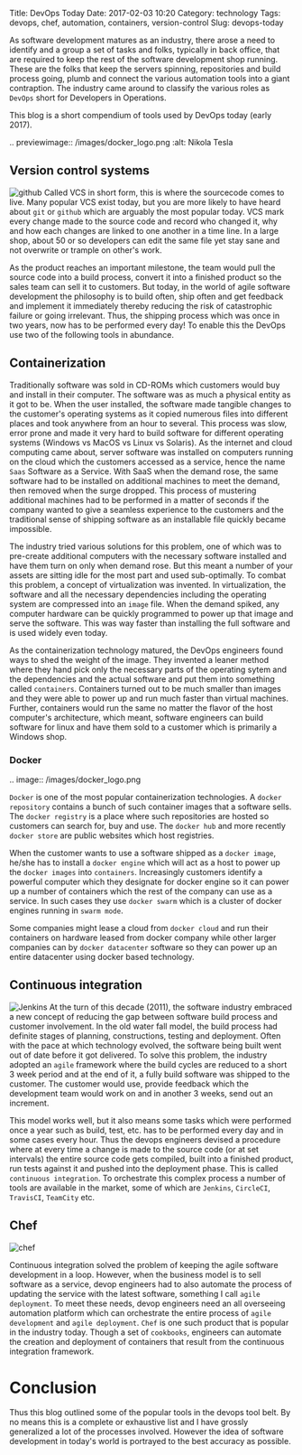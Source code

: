 Title: DevOps Today
Date: 2017-02-03 10:20
Category: technology
Tags: devops, chef, automation, containers, version-control
Slug: devops-today

As software development matures as an industry, there arose a need to identify and a group a set of tasks and folks, typically in back office, that are required to keep the rest of the software development shop running. These are the folks that keep the servers spinning, repositories and build process going, plumb and connect the various automation tools into a giant contraption. The industry came around to classify the various roles as `DevOps` short for Developers in Operations.

This blog is a short compendium of tools used by DevOps today (early 2017).

.. previewimage:: /images/docker_logo.png
   :alt: Nikola Tesla

<!-- TEASER_END -->

## Version control systems
![github](https://assets-cdn.github.com/images/modules/logos_page/GitHub-Mark.png)
Called VCS in short form, this is where the sourcecode comes to live. Many popular VCS exist today, but you are more likely to have heard about `git` or `github` which are arguably the most popular today. VCS mark every change made to the source code and record who changed it, why and how each changes are linked to one another in a time line. In a large shop, about 50 or so developers can edit the same file yet stay sane and not overwrite or trample on other's work.

As the product reaches an important milestone, the team would pull the source code into a build process, convert it into a finished product so the sales team can sell it to customers. But today, in the world of agile software development the philosophy is to build often, ship often and get feedback and implement it immediately thereby reducing the risk of catastrophic failure or going irrelevant. Thus, the shipping process which was once in two years, now has to be performed every day! To enable this the DevOps use two of the following tools in abundance.

## Containerization
Traditionally software was sold in CD-ROMs which customers would buy and install in their computer. The software was as much a physical entity as it got to be. When the user installed, the software made tangible changes to the customer's operating systems as it copied numerous files into different places and took anywhere from an hour to several. This process was slow, error prone and made it very hard to build software for different operating systems (Windows vs MacOS vs Linux vs Solaris). As the internet and cloud computing came about, server software was installed on computers running on the cloud which the customers accessed as a service, hence the name `Saas` Software as a Service. With SaaS when the demand rose, the same software had to be installed on additional machines to meet the demand, then removed when the surge dropped. This process of mustering additional machines had to be performed in a matter of seconds if the company wanted to give a seamless experience to the customers and the traditional sense of shipping software as an installable file quickly became impossible.

The industry tried various solutions for this problem, one of which was to pre-create additional computers with the necessary software installed and have them turn on only when demand rose. But this meant a number of your assets are sitting idle for the most part and used sub-optimally. To combat this problem, a concept of virtualization was invented. In virtualization, the software and all the necessary dependencies including the operating system are compressed into an `image` file. When the demand spiked, any computer hardware can be quickly programmed to power up that image and serve the software. This was way faster than installing the full software and is used widely even today. 

As the containerization technology matured, the DevOps engineers found ways to shed the weight of the image. They invented a leaner method where they hand pick only the necessary parts of the operating sytem and the dependencies and the actual software and put them into something called `containers`. Containers turned out to be much smaller than images and they were able to power up and run much faster than virtual machines. Further, containers would run the same no matter the flavor of the host computer's architecture, which meant, software engineers can build software for linux and have them sold to a customer which is primarily a Windows shop.

### Docker
.. image:: /images/docker_logo.png

`Docker` is one of the most popular containerization technologies. A `docker repository` contains a bunch of such container images that a software sells. The `docker registry` is a place where such repositories are hosted so customers can search for, buy and use. The `docker hub` and more recently `docker store` are public websites which host registries.

When the customer wants to use a software shipped as a `docker image`, he/she has to install a `docker engine` which will act as a host to power up the `docker images` into `containers`. Increasingly customers identify a powerful computer which they designate for docker engine so it can power up a number of containers which the rest of the company can use as a service. In such cases they use `docker swarm` which is a cluster of docker engines running in `swarm mode`.

Some companies might lease a cloud from `docker cloud` and run their containers on hardware leased from docker company while other larger companies can by `docker datacenter` software so they can power up an entire datacenter using docker based technology.

## Continuous integration
![Jenkins](https://wiki.jenkins-ci.org/download/attachments/2916393/logo.png?version=1&modificationDate=1302753947000)
At the turn of this decade (2011), the software industry embraced a new concept of reducing the gap between software build process and customer involvement. In the old water fall model, the build process had definite stages of planning, constructions, testing and deployment. Often with the pace at which technology evolved, the software being built went out of date before it got delivered. To solve this problem, the industry adopted an `agile` framework where the build cycles are reduced to a short 3 week period and at the end of it, a fully build software was shipped to the customer. The customer would use, provide feedback which the development team would work on and in another 3 weeks, send out an increment.

This model works well, but it also means some tasks which were performed once a year such as build, test, etc. has to be performed every day and in some cases every hour. Thus the devops engineers devised a procedure where at every time a change is made to the source code (or at set intervals) the entire source code gets compiled, built into a finished product, run tests against it and pushed into the deployment phase. This is called `continuous integration`. To orchestrate this complex process a number of tools are available in the market, some of which are `Jenkins`, `CircleCI`, `TravisCI`, `TeamCity` etc.
 
## Chef
![chef](http://s3.amazonaws.com/opscode-corpsite/assets/121/pic-chef-logo.png)

Continuous integration solved the problem of keeping the agile software development in a loop. However, when the business model is to sell software as a service, devop engineers had to also automate the process of updating the service with the latest software, something I call `agile deployment`. To meet these needs, devop engineers need an all overseeing automation platform which can orchestrate the entire process of `agile development` and `agile deployment`. `Chef` is one such product that is popular in the industry today. Though a set of `cookbooks`, engineers can automate the creation and deployment of containers that result from the continuous integration framework.

# Conclusion
Thus this blog outlined some of the popular tools in the devops tool belt. By no means this is a complete or exhaustive list and I have grossly generalized a lot of the processes involved. However the idea of software development in today's world is portrayed to the best accuracy as possible.